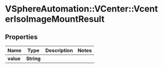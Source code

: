 # VSphereAutomation::VCenter::VcenterIsoImageMountResult

## Properties
Name | Type | Description | Notes
------------ | ------------- | ------------- | -------------
**value** | **String** |  | 


